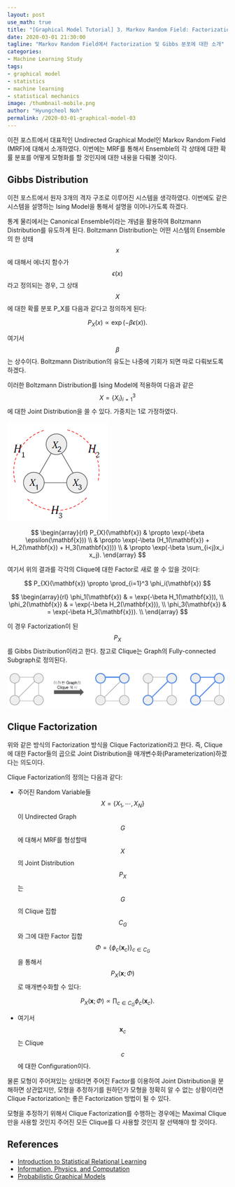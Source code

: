 ```yaml
---
layout: post
use_math: true
title: "[Graphical Model Tutorial] 3. Markov Random Field: Factorization"
date: 2020-03-01 21:30:00
tagline: "Markov Random Field에서 Factorization 및 Gibbs 분포에 대한 소개"
categories:
- Machine Learning Study
tags:
- graphical model
- statistics
- machine learning
- statistical mechanics
image: /thumbnail-mobile.png
author: "Hyungcheol Noh"
permalink: /2020-03-01-graphical-model-03
---
```


이전 포스트에서 대표적인 Undirected Graphical Model인 Markov Random Field (MRF)에 대해서 소개하였다. 이번에는 MRF를 통해서 Ensemble의 각 상태에 대한 확률 분포를 어떻게 모형화를 할 것인지에 대한 내용을 다뤄볼 것이다.

## Gibbs Distribution
이전 포스트에서 원자 3개의 격자 구조로 이루어진 시스템을 생각하였다. 이번에도 같은 시스템을 설명하는 Ising Model을 통해서 설명을 이어나가도록 하겠다.

통계 물리에서는 Canonical Ensemble이라는 개념을 활용하여 Boltzmann Distribution를 유도하게 된다. Boltzmann Distribution는 어떤 시스템의 Ensemble의 한 상태 $$x$$에 대해서 에너지 함수가 $$\epsilon(x)$$라고 정의되는 경우, 그 상태 $$X$$에 대한 확률 분포 P_X를 다음과 같다고 정의하게 된다:

$$
P_{X}(x) \propto \exp(-\beta \epsilon(x)).
$$

여기서 $$\beta$$는 상수이다. Boltzmann Distribution의 유도는 나중에 기회가 되면 따로 다뤄보도록 하겠다.

이러한 Boltzmann Distribution를 Ising Model에 적용하여 다음과 같은 $$X=\{X_i \}_{i=1}^3$$에 대한 Joint Distribution을 쓸 수 있다. 가중치는 1로 가정하였다.

![](/assets/img/2020-01-26-graphical-model-02/2020-01-26-graphical-model-02_2020-01-26-10-58-56.png)

$$
\begin{array}{rl}
P_{X}(\mathbf{x})
& \propto \exp(-\beta \epsilon(\mathbf{x})) \\
& \propto \exp(-\beta (H_1(\mathbf{x}) + H_2(\mathbf{x}) + H_3(\mathbf{x}))) \\
& \propto \exp(-\beta \sum_{i<j}x_i x_j).
\end{array}
$$

여기서 위의 결과를 각각의 Clique에 대한 Factor로 새로 쓸 수 있을 것이다:

$$
P_{X}(\mathbf{x}) \propto \prod_{i=1}^3 \phi_i(\mathbf{x})
$$

$$
\begin{array}{rl}
\phi_1(\mathbf{x}) & = \exp(-\beta H_1(\mathbf{x})), \\
\phi_2(\mathbf{x}) & = \exp(-\beta H_2(\mathbf{x})), \\
\phi_3(\mathbf{x}) & = \exp(-\beta H_3(\mathbf{x})). \\
\end{array}
$$

이 경우 Factorization이 된 $$P_X$$를 Gibbs Distribution이라고 한다. 참고로 Clique는 Graph의 Fully-connected Subgraph로 정의된다.

![](/assets/img/2020-01-26-graphical-model-02/2020-01-26-graphical-model-02_2020-01-26-11-02-11.png)

## Clique Factorization
위와 같은 방식의 Factorization 방식을 Clique Factorization라고 한다. 즉, Clique에 대한 Factor들의 곱으로 Joint Distribution을 매개변수화(Parameterization)하겠다는 의도이다.

Clique Factorization의 정의는 다음과 같다:
- 주어진 Random Variable들 $$X=\{X_1, \cdots, X_N \}$$이 Undirected Graph $$G$$에 대해서 MRF를 형성할때 $$X$$의 Joint Distribution $$P_X$$는 $$G$$의 Clique 집합 $$C_G$$와 그에 대한 Factor 집합 $$\Phi=\{\phi_c(\mathbf{x}_c) \}_{c\in C_G}$$을 통해서 $$P_X(\mathbf{x};\Phi)$$로 매개변수화할 수 있다:

$$
P_X(\mathbf{x};\Phi) \propto \prod_{c \in C_G} \phi_c (\mathbf{x}_c).
$$

- 여기서 $$\mathbf{x}_c$$는 Clique $$c$$에 대한 Configuration이다.

물론 모형이 주어져있는 상태라면 주어진 Factor를 이용하여 Joint Distribution을 분해하면 상관없지만, 모형을 추정하기를 원하던가 모형을 정확히 알 수 없는 상황이라면 Clique Factorization는 좋은 Factorization 방법이 될 수 있다.

모형을 추정하기 위해서 Clique Factorization를 수행하는 경우에는 Maximal Clique만을 사용할 것인지 주어진 모든 Clique를 다 사용할 것인지 잘 선택해야 할 것이다.

## References
- [Introduction to Statistical Relational Learning](https://mitpress.mit.edu/books/introduction-statistical-relational-learning)
- [Information, Physics, and Computation](https://web.stanford.edu/~montanar/RESEARCH/book.html)
- [Probabilistic Graphical Models](https://mitpress.mit.edu/books/probabilistic-graphical-models)